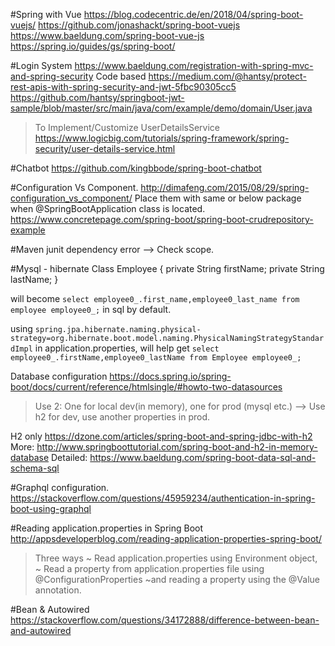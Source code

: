 #Spring with Vue
https://blog.codecentric.de/en/2018/04/spring-boot-vuejs/
https://github.com/jonashackt/spring-boot-vuejs
https://www.baeldung.com/spring-boot-vue-js
https://spring.io/guides/gs/spring-boot/

#Login System
https://www.baeldung.com/registration-with-spring-mvc-and-spring-security
Code based
https://medium.com/@hantsy/protect-rest-apis-with-spring-security-and-jwt-5fbc90305cc5
https://github.com/hantsy/springboot-jwt-sample/blob/master/src/main/java/com/example/demo/domain/User.java

> To Implement/Customize UserDetailsService
https://www.logicbig.com/tutorials/spring-framework/spring-security/user-details-service.html

#Chatbot
https://github.com/kingbbode/spring-boot-chatbot

#Configuration Vs Component.
http://dimafeng.com/2015/08/29/spring-configuration_vs_component/
Place them with same or below package when @SpringBootApplication class is located.
https://www.concretepage.com/spring-boot/spring-boot-crudrepository-example

#Maven
junit dependency error
--> Check scope.

#Mysql - hibernate
Class Employee {
   private String firstName;
   private String lastName; 
}

will become `select employee0_.first_name,employee0_last_name from employee employee0_;` in sql by default.

using 
`spring.jpa.hibernate.naming.physical-strategy=org.hibernate.boot.model.naming.PhysicalNamingStrategyStandardImpl` in application.properties, will help get
`select employee0_.firstName,employee0_lastName from Employee employee0_;`


Database configuration
https://docs.spring.io/spring-boot/docs/current/reference/htmlsingle/#howto-two-datasources
> Use 2: One for local dev(in memory), one for prod (mysql etc.)
	--> Use h2 for dev, use another properties in prod.

H2 only
https://dzone.com/articles/spring-boot-and-spring-jdbc-with-h2
More: http://www.springboottutorial.com/spring-boot-and-h2-in-memory-database
	Detailed: https://www.baeldung.com/spring-boot-data-sql-and-schema-sql




#Graphql configuration.
https://stackoverflow.com/questions/45959234/authentication-in-spring-boot-using-graphql


#Reading application.properties in Spring Boot
http://appsdeveloperblog.com/reading-application-properties-spring-boot/
> Three ways
	~ Read application.properties using Environment object, 
	~ Read a property from application.properties file using @ConfigurationProperties
	~and reading a property using the @Value annotation.

#Bean & Autowired
https://stackoverflow.com/questions/34172888/difference-between-bean-and-autowired	